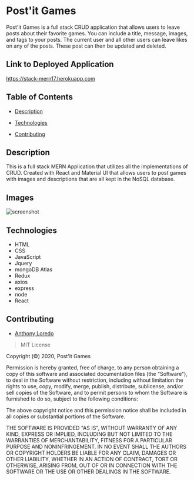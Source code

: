 # Post'it Games

Post'it Games is a full stack CRUD application that allows users to leave posts about their favorite games. You can include a title, message, images, and tags to your posts. The current user and all other users can leave likes on any of the posts. These post can then be updated and deleted. 

## Link to Deployed Application 

https://stack-mern17.herokuapp.com

## Table of Contents 

* [Description](#description)

* [Technologies](#technologies)

* [Contributing](#contributing)

## Description

This is a full stack MERN Application that utilizes all the implementations of CRUD. Created with React and Material UI that allows users to post games with images and descriptions that are all kept in the NoSQL database.

## Images

![screenshot](https://github.com/anthonyloredo5/Post-It-Games/blob/main/client/src/assets/Screen%20Shot%202021-03-22%20at%203.19.56%20PM.png?raw=true)

## Technologies
- HTML
- CSS
- JavaScript
- Jquery
- mongoDB Atlas
- Redux
- axios
- express
- node
- React
  
## Contributing

* [Anthony Loredo](https://github.com/anthonyloredo5)

> MIT License

Copyright (©) 2020, Post'it Games

Permission is hereby granted, free of charge, to any person obtaining a copy of this software and associated documentation files (the "Software"), to deal in the Software without restriction, including without limitation the rights to use, copy, modify, merge, publish, distribute, sublicense, and/or sell copies of the Software, and to permit persons to whom the Software is furnished to do so, subject to the following conditions:

The above copyright notice and this permission notice shall be included in all copies or substantial portions of the Software.

THE SOFTWARE IS PROVIDED "AS IS", WITHOUT WARRANTY OF ANY KIND, EXPRESS OR IMPLIED, INCLUDING BUT NOT LIMITED TO THE WARRANTIES OF MERCHANTABILITY, FITNESS FOR A PARTICULAR PURPOSE AND NONINFRINGEMENT. IN NO EVENT SHALL THE AUTHORS OR COPYRIGHT HOLDERS BE LIABLE FOR ANY CLAIM, DAMAGES OR OTHER LIABILITY, WHETHER IN AN ACTION OF CONTRACT, TORT OR OTHERWISE, ARISING FROM, OUT OF OR IN CONNECTION WITH THE SOFTWARE OR THE USE OR OTHER DEALINGS IN THE SOFTWARE.

